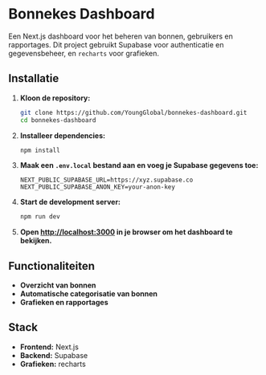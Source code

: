 # Bonnekes Dashboard

Een Next.js dashboard voor het beheren van bonnen, gebruikers en rapportages. Dit project gebruikt Supabase voor authenticatie en gegevensbeheer, en `recharts` voor grafieken.

## Installatie

1. **Kloon de repository:**
   ```sh
   git clone https://github.com/YoungGlobal/bonnekes-dashboard.git
   cd bonnekes-dashboard
   ```

2. **Installeer dependencies:**
   ```sh
   npm install
   ```

3. **Maak een `.env.local` bestand aan en voeg je Supabase gegevens toe:**
   ```env
   NEXT_PUBLIC_SUPABASE_URL=https://xyz.supabase.co
   NEXT_PUBLIC_SUPABASE_ANON_KEY=your-anon-key
   ```

4. **Start de development server:**
   ```sh
   npm run dev
   ```

5. **Open [http://localhost:3000](http://localhost:3000) in je browser om het dashboard te bekijken.**

## Functionaliteiten

- **Overzicht van bonnen**
- **Automatische categorisatie van bonnen**
- **Grafieken en rapportages**

## Stack

- **Frontend:** Next.js
- **Backend:** Supabase
- **Grafieken:** recharts

